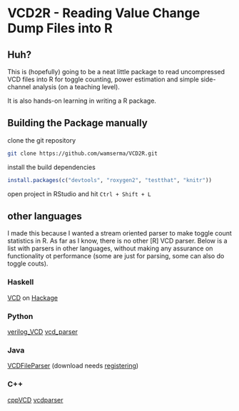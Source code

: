 # VCD2R - Reading Value Change Dump Files into R

## Huh?

This is (hopefully) going to be a neat little package to read uncompressed VCD files into R for toggle counting, power estimation and simple side-channel analysis (on a teaching level).

It is also hands-on learning in writing a R package.


## Building the Package manually

clone the git repository

```bash 
git clone https://github.com/wamserma/VCD2R.git 
```

install the build dependencies

```r
install.packages(c("devtools", "roxygen2", "testthat", "knitr"))
```

open project in RStudio and hit `Ctrl + Shift + L`

## other languages

I made this because I wanted a stream oriented parser to make toggle count statistics in R. 
As far as I know, there is no other [R] VCD parser. Below is a list with parsers in other languages, without making any assurance on functionality ot performance (some are just for parsing, some can also do toggle couts).

### Haskell
[VCD](https://hackage.haskell.org/package/vcd-0.2.2/docs/Data-VCD.html) on [Hackage](https://hackage.haskell.org/)

### Python
[verilog_VCD](https://pypi.python.org/pypi/Verilog_VCD) 
[vcd_parser](https://github.com/GordonMcGregor/vcd_parser)

### Java
[VCDFileParser](http://www.edautils.com/VCDFileParser.html) (download needs [registering](http://form.jotformpro.com/form/40758626201957))

### C++
[cppVCD](https://github.com/wsong83/cppVCD)
[vcdparser](https://code.google.com/p/vcdparser/)
